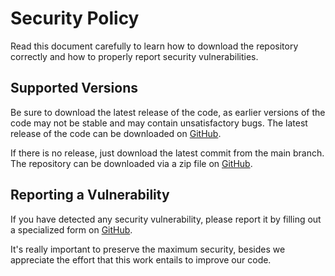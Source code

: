 # Security Policy

Read this document carefully to learn how to download the repository correctly and how to properly report security vulnerabilities.

## Supported Versions

Be sure to download the latest release of the code, as earlier versions of the code may not be stable and may contain unsatisfactory bugs. The latest release of the code can be downloaded on [GitHub](https://github.com/FJrodafo/DiscordAPP/releases).

If there is no release, just download the latest commit from the main branch. The repository can be downloaded via a zip file on [GitHub](https://github.com/FJrodafo/DiscordAPP/archive/refs/heads/main.zip).

## Reporting a Vulnerability

If you have detected any security vulnerability, please report it by filling out a specialized form on [GitHub](https://github.com/FJrodafo/DiscordAPP/issues/new/choose).

It's really important to preserve the maximum security, besides we appreciate the effort that this work entails to improve our code.